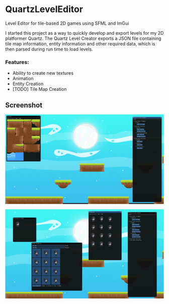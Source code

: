 # QuartzLevelEditor
Level Editor for tile-based 2D games using SFML and ImGui

I started this project as a way to quickly develop and export levels for my 2D platformer Quartz. The Quartz Level Creator exports a JSON file containing tile map information, entity information and other required data, which is then parsed during run time to load levels.

### Features:


- Ability to create new textures
- Animation
- Entity Creation
- [TODO] Tile Map Creation

## Screenshot

![sample.png](https://github.com/rishabhsinghvi/QuartzLevelEditor/blob/master/QuartzCreator/sample/sample.png)


![sample.png](https://github.com/rishabhsinghvi/QuartzLevelEditor/blob/master/QuartzCreator/sample/sample2.png)
